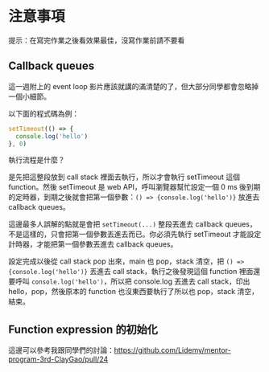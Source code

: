 # 注意事項

提示：在寫完作業之後看效果最佳，沒寫作業前請不要看

## Callback queues

這一週附上的 event loop 影片應該就講的滿清楚的了，但大部分同學都會忽略掉一個小細節。

以下面的程式碼為例：

``` js
setTimeout(() => {
  console.log('hello')
}, 0)
```

執行流程是什麼？

是先把這整段放到 call stack 裡面去執行，所以才會執行 setTimeout 這個 function。然後 setTimeout 是 web API，呼叫瀏覽器幫忙設定一個 0 ms 後到期的定時器，到期之後就會把第一個參數：`() => {console.log('hello')}` 放進去 callback queues。

這邊最多人誤解的點就是會把 `setTimeout(...)` 整段丟進去 callback queues，不是這樣的，只會把第一個參數丟進去而已。你必須先執行 setTimeout 才能設定計時器，才能把第一個參數丟進去 callback queues。

設定完成以後從 call stack pop 出來，main 也 pop，stack 清空，把 `() => {console.log('hello')}`  丟進去 call stack，執行之後發現這個 function 裡面還要呼叫 `console.log('hello')`，所以把 console.log 丟進去 call stack，印出 hello，pop，然後原本的 function 也沒東西要執行了所以也 pop，stack 清空，結束。


## Function expression 的初始化

這邊可以參考我跟同學們的討論：https://github.com/Lidemy/mentor-program-3rd-ClayGao/pull/24
